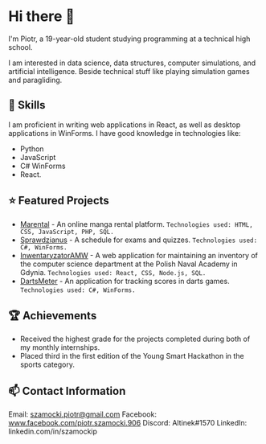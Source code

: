 # Hi there 👋

<!--
**SzamockiP/SzamockiP** is a ✨ _special_ ✨ repository because its `README.md` (this file) appears on your GitHub profile.

Here are some ideas to get you started:

- 🔭 I’m currently working on ...
- 🌱 I’m currently learning ...
- 👯 I’m looking to collaborate on ...
- 🤔 I’m looking for help with ...
- 💬 Ask me about ...
- 📫 How to reach me: ...
- 😄 Pronouns: ...
- ⚡ Fun fact: ...
-->

I'm Piotr, a 19-year-old student studying programming at a technical high school. 

I am interested in data science, data structures, computer simulations, and artificial intelligence. 
Beside technical stuff like playing simulation games and paragliding.

## 💪 Skills
I am proficient in writing web applications in React, as well as desktop applications in WinForms.
I have good knowledge in technologies like: 
- Python
- JavaScript
- C# WinForms
- React.

## ⭐ Featured Projects
- [Marental](https://github.com/SzamockiP/Marental) - An online manga rental platform. ` Technologies used: HTML, CSS, JavaScript, PHP, SQL. `
- [Sprawdzianus](https://github.com/SzamockiP/Sprawdzianus) - A schedule for exams and quizzes. ` Technologies used: C#, WinForms. `
- [InwentaryzatorAMW](https://github.com/SzamockiP/InwentaryzatorAMW) - A web application for maintaining an inventory of the computer science department at the Polish Naval Academy in Gdynia. ` Technologies used: React, CSS, Node.js, SQL. `
- [DartsMeter](https://github.com/SzamockiP/DartsMeter) - An application for tracking scores in darts games. ` Technologies used: C#, WinForms. `
## 🏆 Achievements
- Received the highest grade for the projects completed during both of my monthly internships.
- Placed third in the first edition of the Young Smart Hackathon in the sports category.
## 📫 Contact Information
Email: szamocki.piotr@gmail.com
Facebook: www.facebook.com/piotr.szamocki.906
Discord: Altinek#1570
LinkedIn: linkedin.com/in/szamockip
